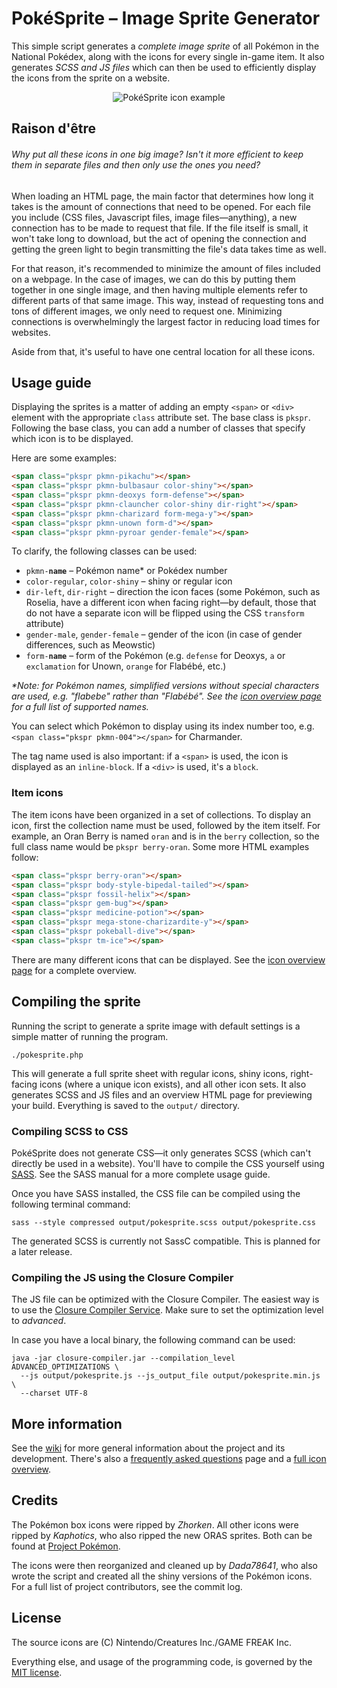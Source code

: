 PokéSprite – Image Sprite Generator
===================================

This simple script generates a *complete image sprite* of all Pokémon in the National Pokédex, along with the icons for every single in-game item. It also generates *SCSS and JS files* which can then be used to efficiently display the icons from the sprite on a website.

<p align="center">
  <img src="https://raw.github.com/msikma/pokesprite/master/resources/wiki/pokesprite-banner.png" alt="PokéSprite icon example" />
</p>

Raison d'être
-------------

###### Why put all these icons in one big image? Isn't it more efficient to keep them in separate files and then only use the ones you need?

When loading an HTML page, the main factor that determines how long it takes is the amount of connections that need to be opened. For each file you include (CSS files, Javascript files, image files—anything), a new connection has to be made to request that file. If the file itself is small, it won't take long to download, but the act of opening the connection and getting the green light to begin transmitting the file's data takes time as well.

For that reason, it's recommended to minimize the amount of files included on a webpage. In the case of images, we can do this by putting them together in one single image, and then having multiple elements refer to different parts of that same image. This way, instead of requesting tons and tons of different images, we only need to request one. Minimizing connections is overwhelmingly the largest factor in reducing load times for websites.

Aside from that, it's useful to have one central location for all these icons.

Usage guide
-----------

Displaying the sprites is a matter of adding an empty `<span>` or `<div>` element with the appropriate `class` attribute set. The base class is `pkspr`. Following the base class, you can add a number of classes that specify which icon is to be displayed.

Here are some examples:

```html
<span class="pkspr pkmn-pikachu"></span>
<span class="pkspr pkmn-bulbasaur color-shiny"></span>
<span class="pkspr pkmn-deoxys form-defense"></span>
<span class="pkspr pkmn-clauncher color-shiny dir-right"></span>
<span class="pkspr pkmn-charizard form-mega-y"></span>
<span class="pkspr pkmn-unown form-d"></span>
<span class="pkspr pkmn-pyroar gender-female"></span>
```

To clarify, the following classes can be used:

* <code>pkmn-<strong>name</strong></code> – Pokémon name* or Pokédex number
* <code>color-regular</code>, <code>color-shiny</code> – shiny or regular icon
* <code>dir-left</code>, <code>dir-right</code> – direction the icon faces (some Pokémon, such as Roselia, have a different icon when facing right—by default, those that do not have a separate icon will be flipped using the CSS `transform` attribute)
* <code>gender-male</code>, <code>gender-female</code> – gender of the icon (in case of gender differences, such as Meowstic)
* <code>form-<strong>name</strong></code> – form of the Pokémon (e.g. `defense` for Deoxys, `a` or `exclamation` for Unown, `orange` for Flabébé, etc.)

*\*Note: for Pokémon names, simplified versions without special characters are used, e.g. "flabebe" rather than "Flabébé". See the [icon overview page](https://github.com/msikma/pokesprite/wiki/Overview) for a full list of supported names.*

You can select which Pokémon to display using its index number too, e.g. `<span class="pkspr pkmn-004"></span>` for Charmander.

The tag name used is also important: if a `<span>` is used, the icon is displayed as an `inline-block`. If a `<div>` is used, it's a `block`.

### Item icons

The item icons have been organized in a set of collections. To display an icon, first the collection name must be used, followed by the item itself. For example, an Oran Berry is named `oran` and is in the `berry` collection, so the full class name would be `pkspr berry-oran`. Some more HTML examples follow:

```html
<span class="pkspr berry-oran"></span>
<span class="pkspr body-style-bipedal-tailed"></span>
<span class="pkspr fossil-helix"></span>
<span class="pkspr gem-bug"></span>
<span class="pkspr medicine-potion"></span>
<span class="pkspr mega-stone-charizardite-y"></span>
<span class="pkspr pokeball-dive"></span>
<span class="pkspr tm-ice"></span>
```

There are many different icons that can be displayed. See the [icon overview page](https://github.com/msikma/pokesprite/wiki/Overview) for a complete overview.

Compiling the sprite
--------------------

Running the script to generate a sprite image with default settings is a simple matter of running the program.

```
./pokesprite.php
```

This will generate a full sprite sheet with regular icons, shiny icons, right-facing icons (where a unique icon exists), and all other icon sets. It also generates SCSS and JS files and an overview HTML page for previewing your build. Everything is saved to the `output/` directory.

### Compiling SCSS to CSS

PokéSprite does not generate CSS—it only generates SCSS (which can't directly be used in a website). You'll have to compile the CSS yourself using [SASS](https://github.com/sass/sass). See the SASS manual for a more complete usage guide.

Once you have SASS installed, the CSS file can be compiled using the following terminal command:

```
sass --style compressed output/pokesprite.scss output/pokesprite.css
```

The generated SCSS is currently not SassC compatible. This is planned for a later release.

### Compiling the JS using the Closure Compiler

The JS file can be optimized with the Closure Compiler. The easiest way is to use the [Closure Compiler Service](http://closure-compiler.appspot.com/home). Make sure to set the optimization level to *advanced*.

In case you have a local binary, the following command can be used:

```
java -jar closure-compiler.jar --compilation_level ADVANCED_OPTIMIZATIONS \
  --js output/pokesprite.js --js_output_file output/pokesprite.min.js \
  --charset UTF-8
```

More information
----------------

See the [wiki](https://github.com/msikma/pokesprite/wiki) for more general information about the project and its development. There's also a [frequently asked questions](https://github.com/msikma/pokesprite/wiki/FAQ-and-other-notes) page and a [full icon overview](https://github.com/msikma/pokesprite/wiki/Overview).

Credits
-------

The Pokémon box icons were ripped by *Zhorken*. All other icons were ripped by *Kaphotics*, who also ripped the new ORAS sprites. Both can be found at [Project Pokémon](http://projectpokemon.org/).

The icons were then reorganized and cleaned up by *Dada78641*, who also wrote the script and created all the shiny versions of the Pokémon icons. For a full list of project contributors, see the commit log.

License
-------

The source icons are (C) Nintendo/Creatures Inc./GAME FREAK Inc.

Everything else, and usage of the programming code, is governed by the [MIT license](http://opensource.org/licenses/MIT).
